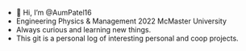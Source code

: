 - 👋 Hi, I’m @AumPatel16
- Engineering Physics & Management 2022 McMaster University
- Always curious and learning new things.
- This git is a personal log of interesting personal and coop projects.

<!---
AumPatel16/AumPatel16 is a ✨ special ✨ repository because its `README.md` (this file) appears on your GitHub profile.
You can click the Preview link to take a look at your changes.
--->
